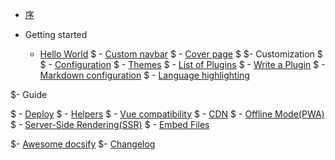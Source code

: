 <!-- docs/_sidebar.md -->
- [序](ch0.md)

- Getting started

  - [Hello World](ch1.md)
$  - [Custom navbar](custom-navbar.md)
$  - [Cover page](cover.md)
$
$- Customization
$
$  - [Configuration](configuration.md)
$  - [Themes](themes.md)
$  - [List of Plugins](plugins.md)
$  - [Write a Plugin](write-a-plugin.md)
$  - [Markdown configuration](markdown.md)
$  - [Language highlighting](language-highlight.md)

$- Guide

$  - [Deploy](deploy.md)
$  - [Helpers](helpers.md)
$  - [Vue compatibility](vue.md)
$  - [CDN](cdn.md)
$  - [Offline Mode(PWA)](pwa.md)
$  - [Server-Side Rendering(SSR)](ssr.md)
$  - [Embed Files](embed-files.md)

$- [Awesome docsify](awesome.md)
$- [Changelog](changelog.md)